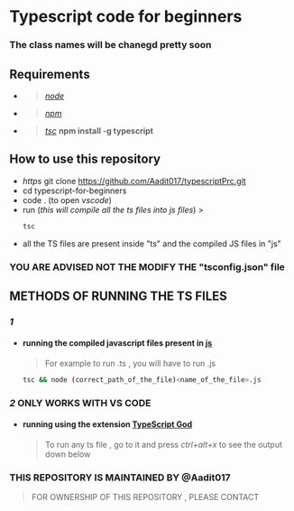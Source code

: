 # **Typescript code for beginners**
### The class names will be chanegd pretty soon 

## Requirements 
- > [_node_](https://nodejs.org/en/download/) 
- > [_npm_](https://www.npmjs.com/get-npm)
- > [_tsc_](https://www.npmjs.com/package/typescript) **npm install -g typescript** 

## How to use this repository 
- _https_ git clone https://github.com/Aadit017/typescriptPrc.git
- cd typescript-for-beginners
- code . (to open _vscode_)
- run (_this will compile all the ts files into js files_) >
  ```bash
  tsc  
  ```
- all the TS files are present inside "ts" and the compiled JS files in "js"  
### **YOU ARE ADVISED NOT THE MODIFY THE "tsconfig.json" file**

## **METHODS OF RUNNING THE TS FILES** 

### _1_
-  
  #### running the compiled javascript files present in [js](https://github.com/Aadit017/typescript-for-beginners/tree/Friendly_Branch/js) 

  > For example to run <name>.ts , you will have to run <name>.js
  ```bash 
  tsc && node (correct_path_of_the_file)<name_of_the_file>.js
  ```
### _2_ **ONLY WORKS WITH VS CODE**
-  
  #### running using the extension [**TypeScript God**](https://marketplace.visualstudio.com/items?itemName=basarat.god#:~:text=Raises%20the%20level%20of%20tooling,to%20make%20VSCode%20the%20bestest.)

  >To run any ts file , go to it and press _ctrl+alt+x_ to see the output down below 



### THIS REPOSITORY IS MAINTAINED BY @Aadit017
> FOR OWNERSHIP OF THIS REPOSITORY , PLEASE CONTACT 


